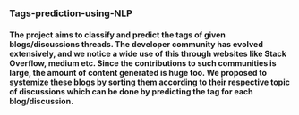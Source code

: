### Tags-prediction-using-NLP

#### The project aims to classify and predict the tags of given blogs/discussions threads. The developer community has evolved extensively, and we notice a wide use of this through websites like Stack Overflow, medium etc. Since the contributions to such communities is large, the amount of content generated is huge too. We proposed to systemize these blogs by sorting them according to their respective topic of discussions which can be done by predicting the tag for each blog/discussion.
